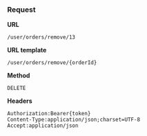 ### Request

**URL**

`/user/orders/remove/13`

**URL template**

`/user/orders/remove/{orderId}`

**Method**

`DELETE`

**Headers**

`Authorization:Bearer{token}`  
`Content-Type:application/json;charset=UTF-8`  
`Accept:application/json`  
